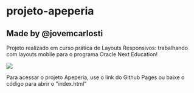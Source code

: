 # projeto-apeperia
## Made by @jovemcarlosti

Projeto realizado em curso prática de Layouts Responsivos: trabalhando com layouts mobile para o programa Oracle Next Education!

![]([https://ifpb.github.io/exercises/_astro/screen.bb58bcd9_Z1XLWGh.png](https://guiadeti.com.br/wp-content/uploads/2022/06/guia-cursos-one.png))

Para acessar o projeto Apeperia, use o link do Github Pages ou baixe o código para abrir o "index.html"